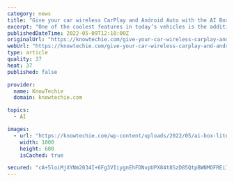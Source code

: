 ```yaml
---
category: news
title: "Give your car wireless CarPlay and Android Auto with the AI Box Lite"
excerpt: "One of the coolest features in today’s vehicles is the addition of Apple CarPlay and Android Auto. However, in most cases, both of those standards require a wired connection. But the CarPlay AI Box Lite from One Car Stereo lets you connect wirelessly."
publishedDateTime: 2022-05-09T12:18:00Z
originalUrl: "https://knowtechie.com/give-your-car-wireless-carplay-and-android-auto-with-the-ai-box-lite/"
webUrl: "https://knowtechie.com/give-your-car-wireless-carplay-and-android-auto-with-the-ai-box-lite/"
type: article
quality: 37
heat: 37
published: false

provider:
  name: KnowTechie
  domain: knowtechie.com

topics:
  - AI

images:
  - url: "https://knowtechie.com/wp-content/uploads/2022/05/ai-box-lite-main-1000x600.jpg"
    width: 1000
    height: 600
    isCached: true

secured: "cA+5loiMjXYNm2034I+6Fg3VIiygnEhFDNvpUPX84t8SzD85QtpBWNMOFREiI/yv8TCiK3g/9pxJafeDzfDiiHq7hD9fyp08N1shQHvYhmjBfZ1byCmAo4j7BahtuuNKByunOJrHaQ+8eRaBq0pAO7Klq1egoitmjbwWpu/hszYyMYjReqs2k7R6XHR0yBAvw270V2dGqeEb/9cvYbRK3TBJb6gav3JK+512VxsrX4G5GXNvbq8VVBUFC8lSzwCO6TP3mqR7eUAJ6oJqZt8voK16UQFvKTDmFuo5aQFBxQ62HcjhNPDzffEjFcnUGFEXtQlpWxxkQf7caLil/jluxLLVPm28eB9rs8bTohheMhY=;QFI8/LFgv1PPmK2ACEyzCA=="
---
```


